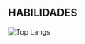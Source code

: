 <!--
**Luis16042020/Luis16042020** is a ✨ _special_ ✨ repository because its `README.md` (this file) appears on your GitHub profile.

Here are some ideas to get you started:

- 🔭 I’m currently working on ...
- 🌱 I’m currently learning ...
- 👯 I’m looking to collaborate on ...
- 🤔 I’m looking for help with ...
- 💬 Ask me about ...
- 📫 How to reach me: ...
- 😄 Pronouns: ...
- ⚡ Fun fact: ...
-->
## HABILIDADES
![Top Langs](https://github-readme-stats-git-masterrstaa-rickstaa.vercel.app/api/top-langs/?username=Luis16042020&bg_color=000&border_color=30A3DC&title_color=E94D5F&text_color=FFF)
